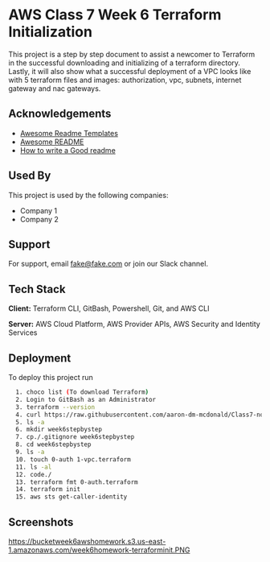 
# AWS Class 7 Week 6 Terraform Initialization 


This project is a step by step document to assist a newcomer to Terraform in the successful downloading and initializing of a terraform directory. Lastly, it will also show what a successful deployment of a VPC looks like with 5 terraform files and images: authorization, vpc, subnets, internet gateway and nac gateways.






## Acknowledgements

 - [Awesome Readme Templates](https://awesomeopensource.com/project/elangosundar/awesome-README-templates)
 - [Awesome README](https://github.com/matiassingers/awesome-readme)
 - [How to write a Good readme](https://bulldogjob.com/news/449-how-to-write-a-good-readme-for-your-github-project)


## Used By

This project is used by the following companies:

- Company 1
- Company 2


## Support

For support, email fake@fake.com or join our Slack channel.


## Tech Stack

**Client:** Terraform CLI, GitBash, Powershell, Git, and AWS CLI

**Server:** AWS Cloud Platform, AWS Provider APIs, AWS Security and Identity Services


## Deployment

To deploy this project run

```bash
  1. choco list (To download Terraform)
  2. Login to GitBash as an Administrator
  3. terraform --version
  4. curl https://raw.githubusercontent.com/aaron-dm-mcdonald/Class7-notes/refs/heads/main/101825/check.sh | bash
  5. ls -a 
  6. mkdir week6stepbystep
  7. cp./.gitignore week6stepbystep
  8. cd week6stepbystep
  9. ls -a 
  10. touch 0-auth 1-vpc.terraform
  11. ls -al
  12. code./
  13. terraform fmt 0-auth.terraform
  14. terraform init
  15. aws sts get-caller-identity 
```


## Screenshots

https://bucketweek6awshomework.s3.us-east-1.amazonaws.com/week6homework-terraforminit.PNG

